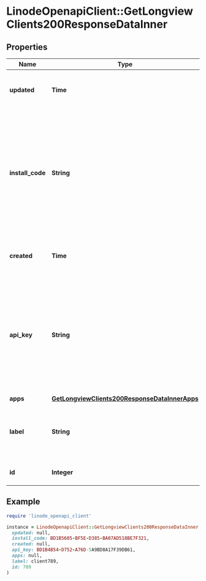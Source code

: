 # LinodeOpenapiClient::GetLongviewClients200ResponseDataInner

## Properties

| Name | Type | Description | Notes |
| ---- | ---- | ----------- | ----- |
| **updated** | **Time** | __Read-only__ When this Longview Client was last updated. | [optional][readonly] |
| **install_code** | **String** | __Read-only__ The install code for this Client, used when configuring the Longview Client application on your Linode.  Returns as &#x60;[REDACTED]&#x60; if you do not have read-write access to this client. | [optional][readonly] |
| **created** | **Time** | __Read-only__ When this Longview Client was created. | [optional][readonly] |
| **api_key** | **String** | __Read-only__ The API key for this Client, used when configuring the Longview Client application on your Linode.  Returns as &#x60;[REDACTED]&#x60; if you do not have read-write access to this client. | [optional][readonly] |
| **apps** | [**GetLongviewClients200ResponseDataInnerApps**](GetLongviewClients200ResponseDataInnerApps.md) |  | [optional] |
| **label** | **String** | __Filterable__ This Client&#39;s unique label. This is for display purposes only. | [optional] |
| **id** | **Integer** | __Read-only__ This Client&#39;s unique ID. | [optional][readonly] |

## Example

```ruby
require 'linode_openapi_client'

instance = LinodeOpenapiClient::GetLongviewClients200ResponseDataInner.new(
  updated: null,
  install_code: BD1B5605-BF5E-D385-BA07AD518BE7F321,
  created: null,
  api_key: BD1B4B54-D752-A76D-5A9BD8A17F39DB61,
  apps: null,
  label: client789,
  id: 789
)
```


